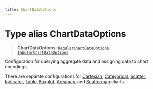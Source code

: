 ```yaml
---
title: ChartDataOptions
---
```


# Type alias ChartDataOptions

> **ChartDataOptions**: [`RegularChartDataOptions`](type-alias.RegularChartDataOptions.md) \| [`TabularChartDataOptions`](type-alias.TabularChartDataOptions.md)

Configuration for querying aggregate data and assigning data to chart encodings.

There are separate configurations for [Cartesian](../interfaces/interface.CartesianChartDataOptions.md),
[Categorical](../interfaces/interface.CategoricalChartDataOptions.md),
[Scatter](../interfaces/interface.ScatterChartDataOptions.md),
[Indicator](../interfaces/interface.IndicatorChartDataOptions.md),
[Table](../interfaces/interface.TableDataOptions.md),
[Boxplot](type-alias.BoxplotChartDataOptions.md),
[Areamap](../interfaces/interface.AreamapChartDataOptions.md), and
[Scattermap](../interfaces/interface.ScattermapChartDataOptions.md) charts.
